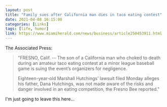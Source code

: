 ```yaml
---
layout: post
title: "Family sues after California man dies in taco eating contest"
date: 2021-04-08 16:15:00
categories: [Links]
tags: [life, humor]
link: https://www.miamiherald.com/news/business/article250453911.html
---
```


The Associated Press:

>"FRESNO, Calif. -- The son of a California man who choked to death during an amateur taco eating contest at a minor league baseball game is suing the event’s organizers for negligence.
>
>Eighteen-year-old Marshall Hutchings’ lawsuit filed Monday alleges his father, Dana Hutchings, was not made aware of the risks and danger involved in an eating competition, the Fresno Bee reported."

I'm just going to leave this here...

